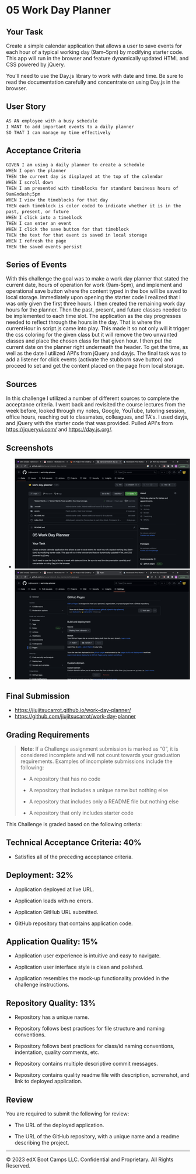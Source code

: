 # 05 Work Day Planner

## Your Task

Create a simple calendar application that allows a user to save events for each hour of a typical working day (9am–5pm) by modifying starter code. This app will run in the browser and feature dynamically updated HTML and CSS powered by jQuery.

You'll need to use the Day.js library to work with date and time. Be sure to read the documentation carefully and concentrate on using Day.js in the browser.

## User Story

```
AS AN employee with a busy schedule
I WANT to add important events to a daily planner
SO THAT I can manage my time effectively
```

## Acceptance Criteria

```
GIVEN I am using a daily planner to create a schedule
WHEN I open the planner
THEN the current day is displayed at the top of the calendar
WHEN I scroll down
THEN I am presented with timeblocks for standard business hours of 9am&ndash;5pm
WHEN I view the timeblocks for that day
THEN each timeblock is color coded to indicate whether it is in the past, present, or future
WHEN I click into a timeblock
THEN I can enter an event
WHEN I click the save button for that timeblock
THEN the text for that event is saved in local storage
WHEN I refresh the page
THEN the saved events persist
```

## Series of Events

With this challenge the goal was to make a work day planner that stated the current date, hours of operation for work (9am-5pm), and implement and operational save button where the content typed in the box will be saved to local storage. Immediately upon opening the starter code I realized that I was only given the first three hours. I then created the remaining work day hours for the planner. Then the past, present, and future classes needed to be implemented to each time slot. The application as the day progresses needed to reflect through the hours in the day. That is where the currentHour in script.js came into play. This made it so not only will it trigger the css coloring for the given class but it will remove the two unwanted classes and place the chosen class for that given hour. I then put the current date on the planner right underneath the header. To get the time, as well as the date I utilized API's from jQuery and dayjs. The final task was to add a listener for click events (activate the stubborn save button) and proceed to set and get the content placed on the page from local storage. 


## Sources 

In this challenge I utilized a number of different sources to complete the acceptance criteria. I went back and revisited the course lectures from the week before, looked through my notes, Google, YouTube, tutoring session, office hours, reaching out to classmates, colleagues, and TA's. I used dayjs, and jQuery with the starter code that was provided. Pulled API's from https://jqueryui.com/ and https://day.js.org/.

## Screenshots

* ![Alt text](<Screenshot 2023-07-20 at 10.35.38 PM.png>)
* ![Alt text](<Screenshot 2023-07-20 at 10.35.53 PM.png>)

## Final Submission

* https://jiujitsucarrot.github.io/work-day-planner/
* https://github.com/jiujitsucarrot/work-day-planner

## Grading Requirements

> **Note**: If a Challenge assignment submission is marked as “0”, it is considered incomplete and will not count towards your graduation requirements. Examples of incomplete submissions include the following:
>
> * A repository that has no code
>
> * A repository that includes a unique name but nothing else
>
> * A repository that includes only a README file but nothing else
>
> * A repository that only includes starter code

This Challenge is graded based on the following criteria:

## Technical Acceptance Criteria: 40%

* Satisfies all of the preceding acceptance criteria.

## Deployment: 32%

* Application deployed at live URL.

* Application loads with no errors.

* Application GitHub URL submitted.

* GitHub repository that contains application code.

## Application Quality: 15%

* Application user experience is intuitive and easy to navigate.

* Application user interface style is clean and polished.

* Application resembles the mock-up functionality provided in the challenge instructions.

## Repository Quality: 13%

* Repository has a unique name.

* Repository follows best practices for file structure and naming conventions.

* Repository follows best practices for class/id naming conventions, indentation, quality comments, etc.

* Repository contains multiple descriptive commit messages.

* Repository contains quality readme file with description, scrrenshot, and link to deployed application.

## Review

You are required to submit the following for review:

* The URL of the deployed application.

* The URL of the GitHub repository, with a unique name and a readme describing the project.

---
© 2023 edX Boot Camps LLC. Confidential and Proprietary. All Rights Reserved.
